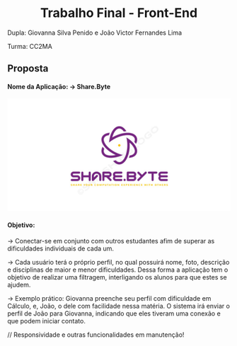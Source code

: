 # <center>Trabalho Final - Front-End<center>
Dupla: Giovanna Silva Penido e João Victor Fernandes Lima

Turma: CC2MA

## Proposta
#### Nome da Aplicação: -> Share.Byte


![Alt text](image-1.png)
#### Objetivo: 
-> Conectar-se em conjunto com outros estudantes afim de superar as dificuldades individuais de cada um.

-> Cada usuário terá o próprio perfil, no qual possuirá nome, foto, descrição e disciplinas de maior e menor dificuldades. Dessa forma a aplicação tem o objetivo de realizar uma filtragem, interligando os alunos para que estes se ajudem. 

-> Exemplo prático: Giovanna preenche seu perfil com dificuldade em Cálculo, e, João, o dele com facilidade nessa matéria. O sistema irá enviar o perfil de João para Giovanna, indicando que eles tiveram uma conexão e que podem iniciar contato. 

// Responsividade e outras funcionalidades em manutenção!
